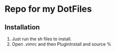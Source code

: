 # Repo for my DotFiles

## Installation

1. Just run the sh files to install.
2. Open .vimrc and then PluginInstall and source %
